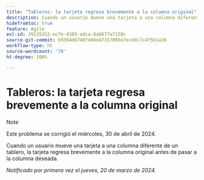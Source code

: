 ```yaml
---
title: "Tableros: la tarjeta regresa brevemente a la columna original"
description: Cuando un usuario mueve una tarjeta a una columna diferente de un tablero, la tarjeta regresa brevemente a la columna original antes de pasar a la columna deseada.
hidefromtoc: true
feature: Agile
exl-id: 39135352-ec7e-4385-adca-8a6677a7150c
source-git-commit: b9394db748fe04e47157095e7ecddc7c4f5b1a36
workflow-type: ht
source-wordcount: '78'
ht-degree: 100%

---
```


# Tableros: la tarjeta regresa brevemente a la columna original

>[!NOTE]
>
>Este problema se corrigió el miércoles, 30 de abril de 2024.

Cuando un usuario mueve una tarjeta a una columna diferente de un tablero, la tarjeta regresa brevemente a la columna original antes de pasar a la columna deseada.

_Notificado por primera vez el jueves, 20 de marzo de 2024._
